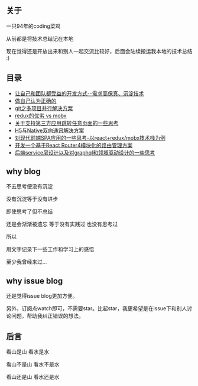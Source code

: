 ## 关于

一只94年的coding菜鸡

从前都是将技术总结记在本地

现在觉得还是开放出来和别人一起交流比较好，后面会陆续搬运我本地的技术总结 :)

## 目录
* [让自己和团队都受益的开发方式--需求高保真、沉淀技术](https://github.com/zhangwilling/blog/issues/10)
* [做自己认为正确的](https://github.com/zhangwilling/blog/issues/9)
* [git之多项目并行解决方案](https://github.com/zhangwilling/blog/issues/7)
* [redux的优劣 vs mobx](https://github.com/zhangwilling/blog/issues/6)
* [关于支持第三方应用跳转任意页面的一些思考](https://github.com/zhangwilling/blog/issues/5)
* [H5与Native双向通讯解决方案](https://github.com/zhangwilling/blog/issues/4)
* [对现代前端SPA应用的一些思考-以react+redux/mobx技术栈为例](https://github.com/zhangwilling/blog/issues/3)
* [开发一个基于React Router4模块化的路由管理方案](https://github.com/zhangwilling/blog/issues/2)
* [后端service层设计以及对graphql和领域驱动设计的一些思考](https://github.com/zhangwilling/blog/issues/1)

## why blog

不去思考便没有沉淀

没有沉淀等于没有进步

即使思考了但不总结

还是会渐渐被遗忘 等于没有实践过 也没有思考过

所以

用文字记录下一些工作和学习上的感悟

至少我曾经来过...

## why issue blog

还是觉得issue blog更加方便。

另外，订阅点watch即可，不需要star。比起star，我更希望是在issue下和别人讨论问题，帮助我纠正错误的想法。

## 后言

看山是山 看水是水

看山不是山 看水不是水

看山还是山 看水还是水
